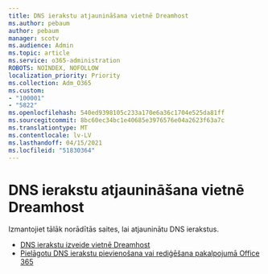 ```yaml
---
title: DNS ierakstu atjaunināšana vietnē Dreamhost
ms.author: pebaum
author: pebaum
manager: scotv
ms.audience: Admin
ms.topic: article
ms.service: o365-administration
ROBOTS: NOINDEX, NOFOLLOW
localization_priority: Priority
ms.collection: Adm_O365
ms.custom:
- "100001"
- "5822"
ms.openlocfilehash: 540ed9398105c233a170e6a36c1704e525da81ff
ms.sourcegitcommit: 8bc60ec34bc1e40685e3976576e04a2623f63a7c
ms.translationtype: MT
ms.contentlocale: lv-LV
ms.lasthandoff: 04/15/2021
ms.locfileid: "51830364"
---
```

# <a name="update-dns-records-at-dreamhost"></a>DNS ierakstu atjaunināšana vietnē Dreamhost

Izmantojiet tālāk norādītās saites, lai atjauninātu DNS ierakstus.

- [DNS ierakstu izveide vietnē Dreamhost](https://docs.microsoft.com/microsoft-365/admin/dns/create-dns-records-at-dreamhost?view=o365-worldwide)
- [Pielāgotu DNS ierakstu pievienošana vai rediģēšana pakalpojumā Office 365](https://docs.microsoft.com/microsoft-365/admin/setup/add-domain#add-or-edit-custom-dns-records)
